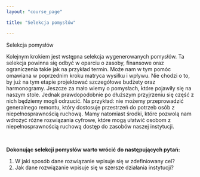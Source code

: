 ```yaml
---
layout: "course_page"

title: "Selekcja pomysłów"

---
```


<div class="text-center screen-title">
Selekcja pomysłów
</div>

<div class="screen-content">
  <p>
Kolejnym krokiem jest wstępna selekcja wygenerowanych pomysłów. Ta selekcja powinna się odbyć w oparciu o zasoby, finansowe oraz ograniczenia takie jak na przykład termin. Może nam w tym pomóc omawiana w poprzednim kroku matryca wysiłku i wpływu. Nie chodzi o to, by już na tym etapie projektować szczegółowe budżety oraz harmonogramy. Jeszcze za mało wiemy o pomysłach, które pojawiły się na naszym stole. Jednak prawdopodobnie po dłuższym przyjrzeniu się część z nich będziemy mogli odrzucić. Na przykład: nie możemy przeprowadzić generalnego remontu, który dostosuje przestrzeń do potrzeb osób z niepełnosprawnością ruchową. Mamy natomiast środki, które pozwolą nam wdrożyć różne rozwiązania cyfrowe, które mogą ułatwić osobom z niepełnosprawnością ruchową dostęp do zasobów naszej instytucji.
  </p>
  &nbsp;
  <p>
  <strong>Dokonując selekcji pomysłów warto wrócić do następujących pytań:</strong>
  </p>
  <p>
   <ol>
<li class="number">W jaki sposób dane rozwiązanie wpisuje się w zdefiniowany cel? </li>
<li class="number">Jak dane rozwiązanie wpisuje się w szersze działania instytucji?</li>
</ol>
  </p>

</div> 
